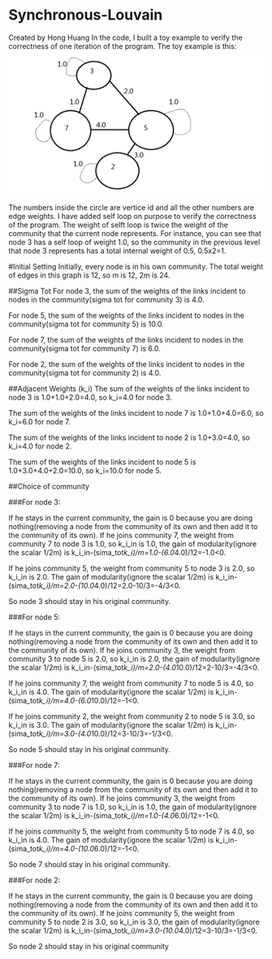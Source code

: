 Synchronous-Louvain
===================
Created by Hong Huang
In the code, I built a toy example to verify the correctness of one iteration of the program. The toy example is this:
![The toy example](simulation.png)

The numbers inside the circle are vertice id and all the other numbers are edge weights. I have added self loop on purpose to verify the correctness of the program. The weight of selft loop is twice the weight of the community that the current node represents. For instance, you can see that node 3 has a self loop of weight 1.0, so the community in the previous level that node 3 represents has a total internal weight of 0.5, 0.5x2=1.

#Initial Setting
Initially, every node is in his own community. The total weight of edges in this graph is 12, so m is 12, 2m is 24.

##Sigma Tot
For node 3, the sum of the weights of the links incident to nodes in the community(sigma tot for community 3) is 4.0. 

For node 5, the sum of the weights of the links incident to nodes in the community(sigma tot for community 5) is 10.0. 

For node 7, the sum of the weights of the links incident to nodes in the community(sigma tot for community 7) is 6.0.  

For node 2, the sum of the weights of the links incident to nodes in the community(sigma tot for community 2) is 4.0.


##Adjacent Weights (k_i)
The sum of the weights of the links incident to node 3 is 1.0+1.0+2.0=4.0, so k_i=4.0 for node 3. 

The sum of the weights of the links incident to node 7 is 1.0+1.0+4.0=6.0, so k_i=6.0 for node 7.

The sum of the weights of the links incident to node 2 is 1.0+3.0=4.0, so k_i=4.0 for node 2.

The sum of the weights of the links incident to node 5 is 1.0+3.0+4.0+2.0=10.0, so k_i=10.0 for node 5.


##Choice of community

###For node 3:

If he stays in the current community, the gain is 0 because you are doing nothing(removing a node from the community of its own and then add it to the community of its own). If he joins community 7, the weight from community 7 to node 3 is 1.0, so k_i_in is 1.0, the gain of modularity(ignore the scalar 1/2m) is k_i_in-(sima_tot*k_i)/m=1.0-(6.0*4.0)/12=-1.0<0. 

If he joins community 5, the weight from community 5 to node 3 is 2.0, so k_i_in is 2.0. The gain of modularity(ignore the scalar 1/2m) is k_i_in-(sima_tot*k_i)/m=2.0-(10.0*4.0)/12=2.0-10/3=-4/3<0.

So node 3 should stay in his original community.

###For node 5:

If he stays in the current community, the gain is 0 because you are doing nothing(removing a node from the community of its own and then add it to the community of its own). If he joins community 3, the weight from community 3 to node 5 is 2.0, so k_i_in is 2.0, the gain of modularity(ignore the scalar 1/2m) is k_i_in-(sima_tot*k_i)/m=2.0-(4.0*10.0)/12=2-10/3=-4/3<0. 

If he joins community 7, the weight from community 7 to node 5 is 4.0, so k_i_in is 4.0. The gain of modularity(ignore the scalar 1/2m) is k_i_in-(sima_tot*k_i)/m=4.0-(6.0*10.0)/12=-1<0.

If he joins community 2, the weight from community 2 to node 5 is 3.0, so k_i_in is 3.0. The gain of modularity(ignore the scalar 1/2m) is k_i_in-(sima_tot*k_i)/m=3.0-(4.0*10.0)/12=3-10/3=-1/3<0.

So node 5 should stay in his original community.

###For node 7:

If he stays in the current community, the gain is 0 because you are doing nothing(removing a node from the community of its own and then add it to the community of its own). If he joins community 3, the weight from community 3 to node 7 is 1.0, so k_i_in is 1.0, the gain of modularity(ignore the scalar 1/2m) is k_i_in-(sima_tot*k_i)/m=1.0-(4.0*6.0)/12=-1<0. 

If he joins community 5, the weight from community 5 to node 7 is 4.0, so k_i_in is 4.0. The gain of modularity(ignore the scalar 1/2m) is k_i_in-(sima_tot*k_i)/m=4.0-(10.0*6.0)/12=-1<0.

So node 7 should stay in his original community.

###For node 2:

If he stays in the current community, the gain is 0 because you are doing nothing(removing a node from the community of its own and then add it to the community of its own). If he joins community 5, the weight from community 5 to node 2 is 3.0, so k_i_in is 3.0, the gain of modularity(ignore the scalar 1/2m) is k_i_in-(sima_tot*k_i)/m=3.0-(10.0*4.0)/12=3-10/3=-1/3<0.

So node 2 should stay in his original community
